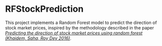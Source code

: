 # RFStockPrediction

This project implements a Random Forest model to predict the direction of stock market prices, inspired by the methodology described in the paper [*Predicting the direction of stock market prices using random forest (Khaidem, Saha, Roy Dey 2016)*](https://arxiv.org/pdf/1605.00003).